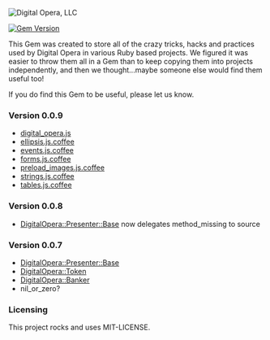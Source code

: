![Digital Opera, LLC](http://digitalopera.com/wp-content/uploads/2013/10/large-logo.png)

[![Gem Version](https://badge.fury.io/rb/digital_opera.png)](http://badge.fury.io/rb/digital_opera)

This Gem was created to store all of the crazy tricks, hacks and practices used by Digital Opera in various Ruby 
based projects.  We figured it was easier to throw them all in a Gem than to keep copying them into projects 
independently, and then we thought...maybe someone else would find them useful too!

If you do find this Gem to be useful, please let us know.

### Version 0.0.9
- [digital_opera.js](https://github.com/noiseunion/do-toolbox/wiki/digital_opera.js)
- [ellipsis.js.coffee](https://github.com/noiseunion/do-toolbox/wiki/ellipsis.js.coffee)
- [events.js.coffee](https://github.com/noiseunion/do-toolbox/wiki/events.js.coffee)
- [forms.js.coffee](https://github.com/noiseunion/do-toolbox/wiki/forms.js.coffee)
- [preload_images.js.coffee](https://github.com/noiseunion/do-toolbox/wiki/preload_images.js.coffee)
- [strings.js.coffee](https://github.com/noiseunion/do-toolbox/wiki/strings.js.coffee)
- [tables.js.coffee](https://github.com/noiseunion/do-toolbox/wiki/tables.js.coffee)

### Version 0.0.8
- [DigitalOpera::Presenter::Base](https://github.com/noiseunion/do-toolbox/wiki/DigitalOpera::Presenter::Base) now delegates method_missing to source

### Version 0.0.7

- [DigitalOpera::Presenter::Base](https://github.com/noiseunion/do-toolbox/wiki/DigitalOpera::Presenter::Base)
- [DigitalOpera::Token](https://github.com/noiseunion/do-toolbox/wiki/Token-Builder)
- [DigitalOpera::Banker](https://github.com/noiseunion/do-toolbox/wiki/DigitalOpera::Banker)
- nil_or_zero?

### Licensing

This project rocks and uses MIT-LICENSE.

